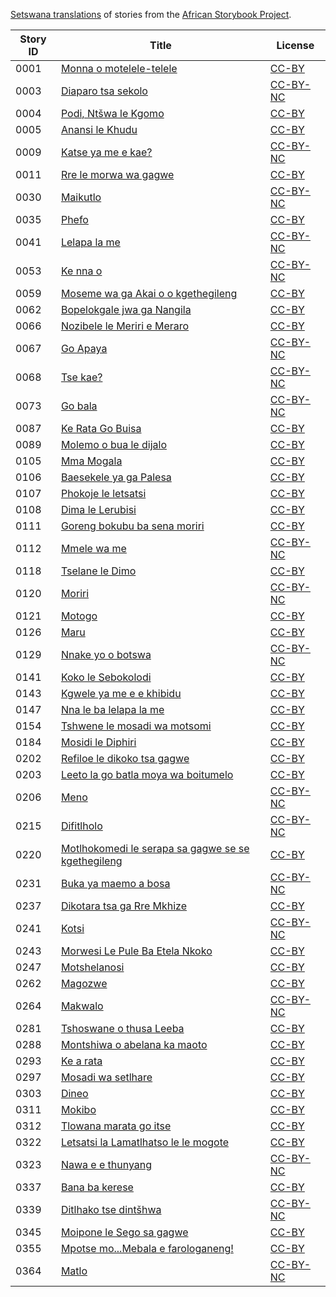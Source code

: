 [Setswana translations](http://my.africanstorybook.org/language/setswana) of stories from the [African Storybook Project](http://my.africanstorybook.org).

Story ID | Title | License
-------- | ----- | -------
0001 | [Monna o motelele-telele](http://africanstorybook.org/stories/monna-o-motelele-telele) | [CC-BY](https://creativecommons.org/licenses/by/3.0/)
0003 | [Diaparo tsa sekolo](http://africanstorybook.org/stories/diaparo-tsa-sekolo) | [CC-BY-NC](https://creativecommons.org/licenses/by-nc/3.0/)
0004 | [Podi, Ntšwa le Kgomo](http://africanstorybook.org/stories/podi-ntšwa-le-kgomo) | [CC-BY](https://creativecommons.org/licenses/by/3.0/)
0005 | [Anansi le Khudu](http://africanstorybook.org/stories/anansi-le-khudu) | [CC-BY](https://creativecommons.org/licenses/by/3.0/)
0009 | [Katse ya me e kae?](http://africanstorybook.org/stories/katse-ya-me-e-kae) | [CC-BY-NC](https://creativecommons.org/licenses/by-nc/3.0/)
0011 | [Rre le morwa wa gagwe](http://africanstorybook.org/stories/rre-le-morwa-wa-gagwe) | [CC-BY](https://creativecommons.org/licenses/by/4.0/)
0030 | [Maikutlo](http://africanstorybook.org/stories/maikutlo) | [CC-BY-NC](https://creativecommons.org/licenses/by-nc/3.0/)
0035 | [Phefo](http://africanstorybook.org/stories/phefo) | [CC-BY](https://creativecommons.org/licenses/by/4.0/)
0041 | [Lelapa la me](http://africanstorybook.org/stories/lelapa-la-me) | [CC-BY-NC](https://creativecommons.org/licenses/by-nc/3.0/)
0053 | [Ke nna o](http://africanstorybook.org/stories/ke-nna-o) | [CC-BY-NC](https://creativecommons.org/licenses/by-nc/3.0/)
0059 | [Moseme wa ga Akai o o kgethegileng](http://africanstorybook.org/stories/moseme-wa-ga-akai-o-o-kgethegileng) | [CC-BY](https://creativecommons.org/licenses/by/3.0/)
0062 | [Bopelokgale jwa ga Nangila](http://africanstorybook.org/stories/bopelokgale-jwa-ga-nangila) | [CC-BY](https://creativecommons.org/licenses/by/4.0/)
0066 | [Nozibele le Meriri e Meraro](http://africanstorybook.org/stories/nozibele-le-meriri-e-meraro) | [CC-BY](https://creativecommons.org/licenses/by/3.0/)
0067 | [Go Apaya](http://africanstorybook.org/stories/go-apaya) | [CC-BY-NC](https://creativecommons.org/licenses/by-nc/3.0/)
0068 | [Tse kae?](http://africanstorybook.org/stories/tse-kae) | [CC-BY-NC](https://creativecommons.org/licenses/by-nc/3.0/)
0073 | [Go bala](http://africanstorybook.org/stories/go-bala-0) | [CC-BY-NC](https://creativecommons.org/licenses/by-nc/3.0/)
0087 | [Ke Rata Go Buisa](http://africanstorybook.org/reader.php?id=17654&d=0&a=1) | [CC-BY](https://creativecommons.org/licenses/by/3.0/)
0089 | [Molemo o bua le dijalo](http://africanstorybook.org/stories/molemo-o-bua-le-dijalo) | [CC-BY](https://creativecommons.org/licenses/by/4.0/)
0105 | [Mma Mogala](http://africanstorybook.org/stories/mma-mogala) | [CC-BY](https://creativecommons.org/licenses/by/4.0/)
0106 | [Baesekele ya ga Palesa](http://africanstorybook.org/stories/baesekele-ya-ga-palesa) | [CC-BY](https://creativecommons.org/licenses/by/4.0/)
0107 | [Phokoje le letsatsi](http://africanstorybook.org/stories/phokoje-le-letsatsi) | [CC-BY](https://creativecommons.org/licenses/by/3.0/)
0108 | [Dima le Lerubisi](http://africanstorybook.org/stories/dima-le-lerubisi) | [CC-BY](https://creativecommons.org/licenses/by/3.0/)
0111 | [Goreng bokubu ba sena moriri](http://africanstorybook.org/stories/goreng-bokubu-ba-sena-moriri) | [CC-BY](https://creativecommons.org/licenses/by/3.0/)
0112 | [Mmele wa me](http://africanstorybook.org/stories/mmele-wa-me) | [CC-BY-NC](https://creativecommons.org/licenses/by-nc/3.0/)
0118 | [Tselane le Dimo](http://africanstorybook.org/stories/tselane-le-dimo) | [CC-BY](https://creativecommons.org/licenses/by/3.0/)
0120 | [Moriri](http://africanstorybook.org/stories/moriri) | [CC-BY-NC](https://creativecommons.org/licenses/by-nc/3.0/)
0121 | [Motogo](http://africanstorybook.org/stories/motogo) | [CC-BY](https://creativecommons.org/licenses/by/3.0/)
0126 | [Maru](http://africanstorybook.org/stories/maru-2) | [CC-BY](https://creativecommons.org/licenses/by/3.0/)
0129 | [Nnake yo o botswa](http://africanstorybook.org/stories/nnake-yo-o-botswa) | [CC-BY-NC](https://creativecommons.org/licenses/by-nc/3.0/)
0141 | [Koko le Sebokolodi](http://africanstorybook.org/stories/koko-le-sebokolodi) | [CC-BY](https://creativecommons.org/licenses/by/3.0/)
0143 | [Kgwele ya me e e khibidu](http://africanstorybook.org/stories/kgwele-ya-me-e-e-khibidu) | [CC-BY](https://creativecommons.org/licenses/by/4.0/)
0147 | [Nna le ba lelapa la me](http://africanstorybook.org/stories/nna-le-ba-lelapa-la-me) | [CC-BY](https://creativecommons.org/licenses/by/3.0/)
0154 | [Tshwene le mosadi wa motsomi](http://africanstorybook.org/stories/tshwene-le-mosadi-wa-motsomi) | [CC-BY](https://creativecommons.org/licenses/by/3.0/)
0184 | [Mosidi le Diphiri](http://africanstorybook.org/stories/mosidi-le-diphiri) | [CC-BY](https://creativecommons.org/licenses/by/3.0/)
0202 | [Refiloe le dikoko tsa gagwe](http://africanstorybook.org/stories/refiloe-le-dikoko-tsa-gagwe) | [CC-BY](https://creativecommons.org/licenses/by/3.0/)
0203 | [Leeto la go batla moya wa boitumelo](http://africanstorybook.org/stories/leeto-la-go-batla-moya-wa-boitumelo) | [CC-BY](https://creativecommons.org/licenses/by/4.0/)
0206 | [Meno](http://africanstorybook.org/stories/meno) | [CC-BY-NC](https://creativecommons.org/licenses/by-nc/3.0/)
0215 | [Difitlholo](http://africanstorybook.org/stories/difitlholo) | [CC-BY-NC](https://creativecommons.org/licenses/by-nc/3.0/)
0220 | [Motlhokomedi le serapa sa gagwe se se kgethegileng](http://africanstorybook.org/stories/motlhokomedi-le-serapa-sa-gagwe-se-se-kgethegileng) | [CC-BY](https://creativecommons.org/licenses/by/4.0/)
0231 | [Buka ya maemo a bosa](http://africanstorybook.org/stories/buka-ya-maemo-bosa) | [CC-BY-NC](https://creativecommons.org/licenses/by-nc/3.0/)
0237 | [Dikotara tsa ga Rre Mkhize](http://africanstorybook.org/stories/dikotara-tsa-ga-rre-mkhize) | [CC-BY](https://creativecommons.org/licenses/by/4.0/)
0241 | [Kotsi](http://africanstorybook.org/stories/kotsi-0) | [CC-BY-NC](https://creativecommons.org/licenses/by-nc/3.0/)
0243 | [Morwesi Le Pule Ba Etela Nkoko](http://africanstorybook.org/reader.php?id=17649&d=0&a=1) | [CC-BY](https://creativecommons.org/licenses/by/4.0/)
0247 | [Motshelanosi](http://africanstorybook.org/stories/motshelanosi) | [CC-BY](https://creativecommons.org/licenses/by/3.0/)
0262 | [Magozwe](http://africanstorybook.org/stories/magozwe-5) | [CC-BY](https://creativecommons.org/licenses/by/4.0/)
0264 | [Makwalo](http://africanstorybook.org/stories/makwalo) | [CC-BY-NC](https://creativecommons.org/licenses/by-nc/3.0/)
0281 | [Tshoswane o thusa Leeba](http://africanstorybook.org/stories/tshoswane-o-thusa-leeba) | [CC-BY](https://creativecommons.org/licenses/by/3.0/)
0288 | [Montshiwa o abelana ka maoto](http://africanstorybook.org/stories/montshiwa-o-abelana-ka-maoto) | [CC-BY](https://creativecommons.org/licenses/by/4.0/)
0293 | [Ke a rata](http://africanstorybook.org/stories/ke-rata) | [CC-BY](https://creativecommons.org/licenses/by/3.0/)
0297 | [Mosadi wa setlhare](http://africanstorybook.org/stories/mosadi-wa-setlhare) | [CC-BY](https://creativecommons.org/licenses/by/3.0/)
0303 | [Dineo](http://africanstorybook.org/stories/dineo) | [CC-BY](https://creativecommons.org/licenses/by/3.0/)
0311 | [Mokibo](http://africanstorybook.org/stories/mokibo) | [CC-BY](https://creativecommons.org/licenses/by/3.0/)
0312 | [Tlowana marata go itse](http://africanstorybook.org/stories/tlowana-marata-go-itse) | [CC-BY](https://creativecommons.org/licenses/by/3.0/)
0322 | [Letsatsi la Lamatlhatso le le mogote](http://africanstorybook.org/stories/letsatsi-la-lamatlhatso-le-le-mogote) | [CC-BY](https://creativecommons.org/licenses/by/3.0/)
0323 | [Nawa e e thunyang](http://africanstorybook.org/stories/nawa-e-e-thunyang) | [CC-BY-NC](https://creativecommons.org/licenses/by-nc/3.0/)
0337 | [Bana ba kerese](http://africanstorybook.org/stories/bana-ba-kerese-0) | [CC-BY](https://creativecommons.org/licenses/by/3.0/)
0339 | [Ditlhako tse dintšhwa](http://africanstorybook.org/stories/ditlhako-tse-dintšhwa) | [CC-BY-NC](https://creativecommons.org/licenses/by-nc/3.0/)
0345 | [Moipone le Sego sa gagwe](http://africanstorybook.org/stories/moipone-le-sego-sa-gagwe) | [CC-BY](https://creativecommons.org/licenses/by/3.0/)
0355 | [Mpotse mo...Mebala e farologaneng!](http://africanstorybook.org/stories/mpotse-momebala-e-farologaneng) | [CC-BY](https://creativecommons.org/licenses/by/3.0/)
0364 | [Matlo](http://africanstorybook.org/stories/matlo) | [CC-BY-NC](https://creativecommons.org/licenses/by-nc/3.0/)
